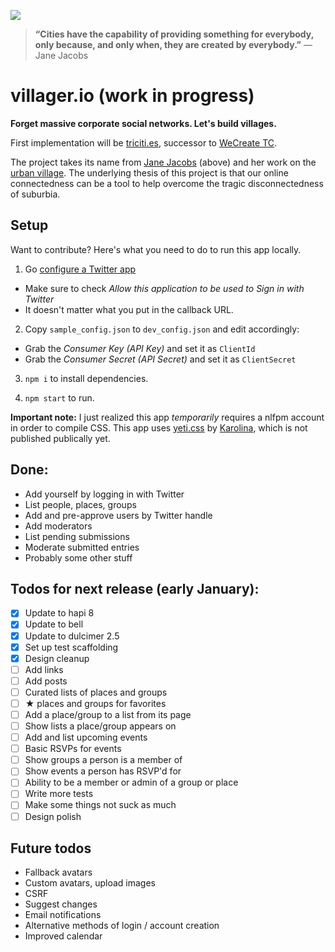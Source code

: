 [![](http://upload.wikimedia.org/wikipedia/commons/1/14/Jane_Jacobs.jpg)](http://en.wikipedia.org/wiki/Jane_Jacobs)

> __“Cities have the capability of providing something for everybody, only because, and only when, they are created by everybody.”__ 
> — Jane Jacobs

villager.io (work in progress)
==============================
__Forget massive corporate social networks. Let's build villages.__

First implementation will be [triciti.es](http://triciti.es), successor to [WeCreate TC](http://wecreate.tc).

The project takes its name from [Jane Jacobs](http://en.wikipedia.org/wiki/Jane_Jacobs) (above) and her work on the [urban village](http://en.wikipedia.org/wiki/Urban_village). The underlying thesis of this project is that our online connectedness can be a tool to help overcome the tragic disconnectedness of suburbia.

## Setup

Want to contribute? Here's what you need to do to run this app locally.

1. Go [configure a Twitter app](https://apps.twitter.com/app/new)

  - Make sure to check *Allow this application to be used to Sign in with Twitter*
  - It doesn't matter what you put in the callback URL.
  
2. Copy ``sample_config.json`` to ``dev_config.json`` and edit accordingly:

  - Grab the *Consumer Key (API Key)* and set it as ``ClientId``
  - Grab the *Consumer Secret (API Secret)* and set it as ``ClientSecret``

3. ``npm i`` to install dependencies.

4. ``npm start`` to run.

__Important note:__ I just realized this app *temporarily* requires a nlfpm account in order to compile CSS. This app uses [yeti.css](http://yeticss.com) by [Karolina](https://github.com/thefoxis), which is not published publically yet.


## Done:

- Add yourself by logging in with Twitter
- List people, places, groups
- Add and pre-approve users by Twitter handle
- Add moderators
- List pending submissions
- Moderate submitted entries
- Probably some other stuff

## Todos for next release (early January):
- [x] Update to hapi 8
- [x] Update to bell
- [x] Update to dulcimer 2.5
- [x] Set up test scaffolding
- [x] Design cleanup
- [ ] Add links
- [ ] Add posts
- [ ] Curated lists of places and groups
- [ ] ★ places and groups for favorites
- [ ] Add a place/group to a list from its page
- [ ] Show lists a place/group appears on
- [ ] Add and list upcoming events
- [ ] Basic RSVPs for events
- [ ] Show groups a person is a member of
- [ ] Show events a person has RSVP'd for
- [ ] Ability to be a member or admin of a group or place
- [ ] Write more tests
- [ ] Make some things not suck as much
- [ ] Design polish

## Future todos
- Fallback avatars
- Custom avatars, upload images
- CSRF
- Suggest changes
- Email notifications
- Alternative methods of login / account creation
- Improved calendar
